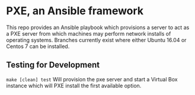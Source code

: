# PXE, an Ansible framework
This repo provides an Ansible playbook which provisions a server to act as a PXE server from which machines may perform network installs of operating systems. Branches currently exist where either Ubuntu 16.04 or Centos 7 can be installed.

## Testing for Development
`make [clean] test` Will provision the pxe server and start a Virtual Box instance which will PXE install the first available option.
